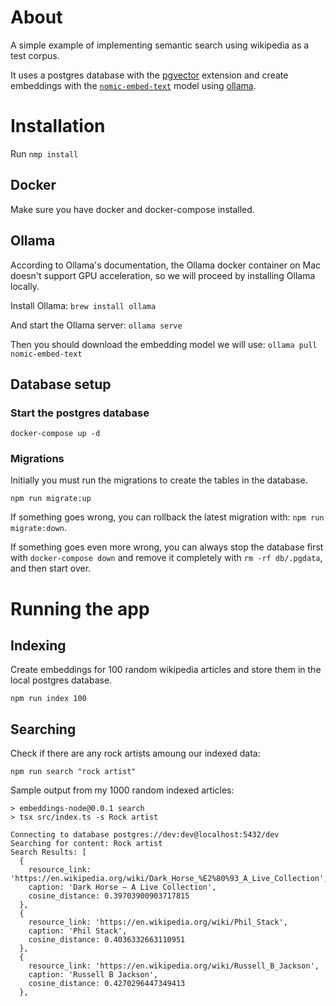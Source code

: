 # About
A simple example of implementing semantic search using wikipedia as a test corpus. 

It uses a postgres database with the [pgvector](https://github.com/pgvector/pgvector) extension and create embeddings with the [`nomic-embed-text`](https://ollama.com/library/nomic-embed-text) model using [ollama](https://ollama.com/).

# Installation
Run `nmp install`

## Docker
Make sure you have docker and docker-compose installed.

## Ollama
According to Ollama's documentation, the Ollama docker container on Mac doesn't support GPU acceleration, so we will proceed by installing Ollama locally.  

Install Ollama: `brew install ollama`

And start the Ollama server: `ollama serve`

Then you should download the embedding model we will use: `ollama pull nomic-embed-text`

## Database setup

### Start the postgres database
`docker-compose up -d`

### Migrations
Initially you must run the migrations to create the tables in the database.

`npm run migrate:up`

If something goes wrong, you can rollback the latest migration with: `npm run migrate:down`.

If something goes even more wrong, you can always stop the database first with `docker-compose down` and remove it completely with `rm -rf db/.pgdata`, and then start over. 

# Running the app

## Indexing 
Create embeddings for 100 random wikipedia articles and store them in the local postgres database.

`npm run index 100`

## Searching
Check if there are any rock artists amoung our indexed data:

`npm run search "rock artist"`

Sample output from my 1000 random indexed articles:
```
> embeddings-node@0.0.1 search
> tsx src/index.ts -s Rock artist

Connecting to database postgres://dev:dev@localhost:5432/dev
Searching for content: Rock artist
Search Results: [
  {
    resource_link: 'https://en.wikipedia.org/wiki/Dark_Horse_%E2%80%93_A_Live_Collection',
    caption: 'Dark Horse – A Live Collection',
    cosine_distance: 0.39703900903717815
  },
  {
    resource_link: 'https://en.wikipedia.org/wiki/Phil_Stack',
    caption: 'Phil Stack',
    cosine_distance: 0.4036332663110951
  },
  {
    resource_link: 'https://en.wikipedia.org/wiki/Russell_B_Jackson',
    caption: 'Russell B Jackson',
    cosine_distance: 0.4270296447349413
  },
```

